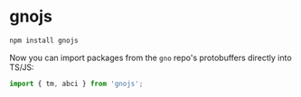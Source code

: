 # gnojs

```sh
npm install gnojs
```

Now you can import packages from the `gno` repo's protobuffers directly into TS/JS:

```js
import { tm, abci } from 'gnojs';
```